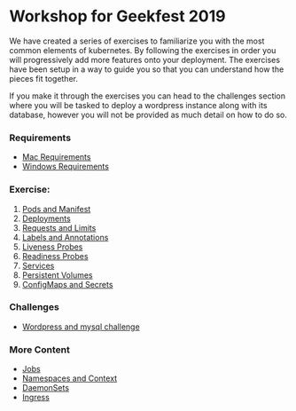 # Workshop for Geekfest 2019

We have created a series of exercises to familiarize you with the most common elements of kubernetes. By following the exercises in order you will progressively add more features onto your deployment. The exercises have been setup in a way to guide you so that you can understand how the pieces fit together. 

If you make it through the exercises you can head to the challenges section where you will be tasked to deploy a wordpress instance along with its database, however you will not be provided as much detail on how to do so.


### Requirements


- [Mac Requirements](mac_prerequisites.md)
- [Windows Requirements](windows_prerequisites.md)


### Exercise:

1. [Pods and Manifest](01-pods_and_manifest.md)
2. [Deployments](02-deployments.md)
3. [Requests and Limits](03-requests_and_limits.md)
4. [Labels and Annotations](04-labels_and_annotations.md)
5. [Liveness Probes](05-liveness_probes.md)
6. [Readiness Probes](06-readiness_probes.md)
7. [Services](07-services.md)
8. [Persistent Volumes](08-persistent_volumes.md)
9. [ConfigMaps and Secrets](09-config_maps_and_secrets.md)

### Challenges
- [Wordpress and mysql challenge](challenge.md)

### More Content

- [Jobs](jobs.md)
- [Namespaces and Context](namespaces_and_context.md)
- [DaemonSets](daemon_sets.md)
- [Ingress](ingress.md)


